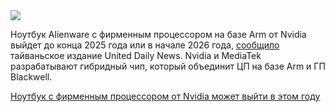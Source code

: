 <!--2025-06-03 12:44:48-->
<div class="yb">
  <div class="rss habr"><img src="https://habrastorage.org/webt/br/qm/ut/brqmutwv0acwtp4mknfkqqnjemk.jpeg" /><p>Ноутбук Alienware с фирменным процессором на базе Arm от Nvidia выйдет до конца 2025 года или в начале 2026 года, <a href="https://money.udn.com/money/story/5612/8778234" rel="noopener noreferrer nofollow">сообщило</a> тайваньское издание United Daily News. Nvidia и MediaTek разрабатывают гибридный чип, который объединит ЦП на базе Arm и ГП Blackwell.</p> <a... <p class="titl"><a href="https://habr.com/ru/news/915290/?utm_source=habrahabr&utm_medium=rss&utm_campaign=915290">Ноутбук с фирменным процессором от Nvidia может выйти в этом году</a></p></div>
</div>
